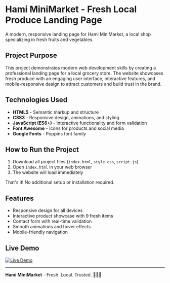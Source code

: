 # Hami MiniMarket - Fresh Local Produce Landing Page

A modern, responsive landing page for Hami MiniMarket, a local shop specializing in fresh fruits and vegetables.

## Project Purpose

This project demonstrates modern web development skills by creating a professional landing page for a local grocery store. The website showcases fresh produce with an engaging user interface, interactive features, and mobile-responsive design to attract customers and build trust in the brand.

## Technologies Used

- **HTML5** - Semantic markup and structure
- **CSS3** - Responsive design, animations, and styling
- **JavaScript (ES6+)** - Interactive functionality and form validation
- **Font Awesome** - Icons for products and social media
- **Google Fonts** - Poppins font family

## How to Run the Project

1. Download all project files (`index.html`, `style.css`, `script.js`)
2. Open `index.html` in your web browser
3. The website will load immediately

That's it! No additional setup or installation required.

## Features

- Responsive design for all devices
- Interactive product showcase with 9 fresh items
- Contact form with real-time validation
- Smooth animations and hover effects
- Mobile-friendly navigation

## Live Demo

[![Live Demo](https://img.shields.io/badge/Vercel-Live%20Demo-black?style=for-the-badge&logo=vercel)](https://hami-market.vercel.app/)


---

**Hami MiniMarket** - Fresh. Local. Trusted. 🥬🍎🥕
